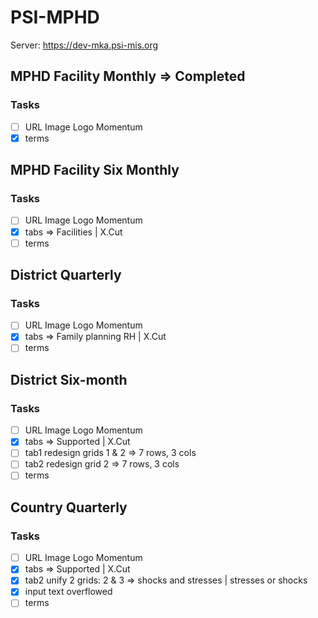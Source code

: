 # PSI-MPHD
Server: https://dev-mka.psi-mis.org

## MPHD Facility Monthly => Completed

### Tasks

- [ ] URL Image Logo Momentum
- [x] terms

## MPHD Facility Six Monthly

### Tasks

- [ ] URL Image Logo Momentum
- [x] tabs => Facilities | X.Cut
- [ ] terms

## District Quarterly

### Tasks

- [ ] URL Image Logo Momentum
- [x] tabs => Family planning RH | X.Cut
- [ ] terms

## District Six-month

### Tasks

- [ ] URL Image Logo Momentum
- [x] tabs => Supported | X.Cut
- [ ] tab1 redesign grids 1 & 2 => 7 rows, 3 cols
- [ ] tab2 redesign grid 2 => 7 rows, 3 cols
- [ ] terms

## Country Quarterly

### Tasks

- [ ] URL Image Logo Momentum
- [x] tabs => Supported | X.Cut
- [x] tab2 unify 2 grids: 2 & 3 => shocks and stresses | stresses or shocks
- [x] input text overflowed
- [ ] terms